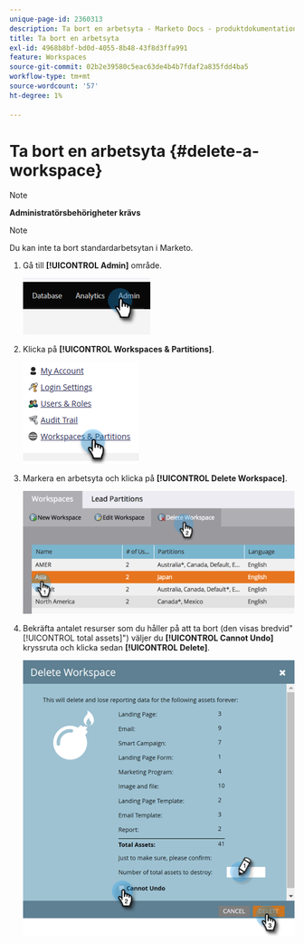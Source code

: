 ```yaml
---
unique-page-id: 2360313
description: Ta bort en arbetsyta - Marketo Docs - produktdokumentation
title: Ta bort en arbetsyta
exl-id: 4968b8bf-bd0d-4055-8b48-43f8d3ffa991
feature: Workspaces
source-git-commit: 02b2e39580c5eac63de4b4b7fdaf2a835fdd4ba5
workflow-type: tm+mt
source-wordcount: '57'
ht-degree: 1%

---
```


# Ta bort en arbetsyta {#delete-a-workspace}

>[!NOTE]
>
>**Administratörsbehörigheter krävs**

>[!NOTE]
>
>Du kan inte ta bort standardarbetsytan i Marketo.

1. Gå till **[!UICONTROL Admin]** område.

   ![](assets/delete-a-workspace-1.png)

1. Klicka på **[!UICONTROL Workspaces & Partitions]**.

   ![](assets/delete-a-workspace-2.png)

1. Markera en arbetsyta och klicka på **[!UICONTROL Delete Workspace]**.

   ![](assets/delete-a-workspace-3.png)

1. Bekräfta antalet resurser som du håller på att ta bort (den visas bredvid&quot;[!UICONTROL total assets]&quot;) väljer du **[!UICONTROL Cannot Undo]** kryssruta och klicka sedan **[!UICONTROL Delete]**.

   ![](assets/delete-a-workspace-4.png)
